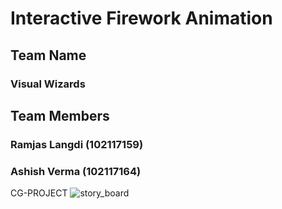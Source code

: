 # Interactive Firework Animation
## Team Name 
### Visual Wizards 
## Team Members 
### Ramjas Langdi (102117159)
### Ashish Verma (102117164)


CG-PROJECT
![story_board](https://github.com/Ashish32700/cg_project.github.io/assets/91833254/f4890d22-6bcc-4556-bbe5-27cff570fffe)
